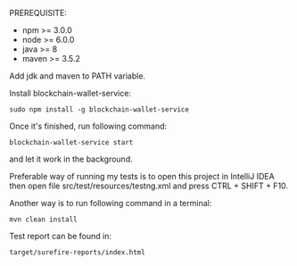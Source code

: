 PREREQUISITE:

* npm >= 3.0.0
* node >= 6.0.0
* java >= 8
* maven >= 3.5.2

Add jdk and maven to PATH variable.

Install blockchain-wallet-service:

```
sudo npm install -g blockchain-wallet-service
```

Once it's finished, run following command:

```
blockchain-wallet-service start
```

and let it work in the background.

Preferable way of running my tests is to open this project in IntelliJ IDEA then open file src/test/resources/testng.xml and press CTRL + SHIFT + F10.

Another way is to run following command in a terminal:

```
mvn clean install
```

Test report can be found in:

```
target/surefire-reports/index.html
```

